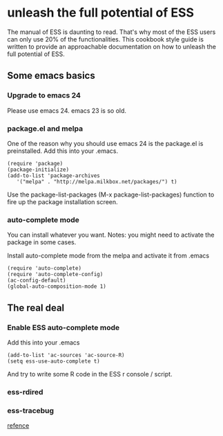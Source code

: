 # unleash the full potential of ESS

The manual of ESS is daunting to read. That's why most of the ESS users can only use 20% of the functionalities. This cookbook style guide is written to provide an approachable documentation on how to unleash the full potential of ESS.

## Some emacs basics

### Upgrade to emacs 24

Please use emacs 24. emacs 23 is so old.

### package.el and melpa

One of the reason why you should use emacs 24 is the package.el is preinstalled. Add this into your .emacs.

```elisp
(require 'package)
(package-initialize)
(add-to-list 'package-archives
   '("melpa" . "http://melpa.milkbox.net/packages/") t)
```

Use the package-list-packages (M-x package-list-packages) function to fire up the package installation screen.

### auto-complete mode

You can install whatever you want. Notes: you might need to activate the package in some cases.

Install auto-complete mode from the melpa and activate it from .emacs

```elisp
(require 'auto-complete)
(require 'auto-complete-config)
(ac-config-default)
(global-auto-composition-mode 1)
```

## The real deal

### Enable ESS auto-complete mode

Add this into your .emacs

```elisp
(add-to-list 'ac-sources 'ac-source-R)
(setq ess-use-auto-complete t)
```

And try to write some R code in the ESS r console / script.

### ess-rdired

### ess-tracebug

[refence](https://code.google.com/p/ess-tracebug/wiki/GettingStarted)

